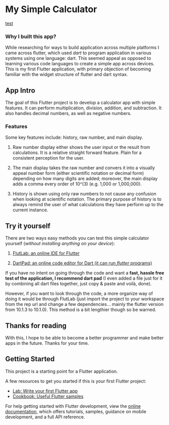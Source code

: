 # My Simple Calculator
[test](lib/dartPad_main.dart)

### Why I built this app?
While researching for ways to build application across multiple platforms I came across flutter, which used *dart* to program application in various systems using one language: dart. This seemed appeal as opposed to learning various code languages to create a simple app across devices. This is my first Flutter application, with primary objection of becoming familiar with the widget structure of flutter and dart syntax. 

## App Intro
The goal of this Flutter project is to develop a calculator app with simple features. It can perform multiplication, division, addition, and subtraction. It also handles decimal numbers, as well as negative numbers.  

### Features
Some key features include: history, raw number, and main display.

1. Raw number display either shows the user input or the result from calculations. It is a relative straight forward feature. Plain for a consistent perception for the user.

1. The main display takes the raw number and convers it into a visually appeal number form (either scientific notation or decimal form) depending on how many digits are added; moreover, the main display adds a comma every order of 10^(3) (e.g. 1,000 or 1,000,000). 

1. History is shown using only raw numbers to not cause any confusion when looking at scientific notation. The primary purpose of history is to always remind the user of what calculations they have perform up to the current instance.

## Try it yourself
There are two ways easy methods you can test this simple calculator yourself (*without installing anything on your device*):

1. [FlutLab: an online IDE for Flutter](https://flutlab.io/)

2. [DartPad: an online code editor for Dart (it can run *flutter* programs)](https://dartpad.dev/?id)

If you have no intent on going through the code and want a **fast, hassle free test of the application, I recommend dart pad** (I even added a file just for it by combining all dart files together, just copy & paste and voilà, done). 

However, if you want to look through the code, a more organize way of doing it would be through FlutLab (just import the project to your workspace from the rep url and change a few dependencies... mainly the flutter version from 10.1.3 to 10.1.0). This method is a bit lengthier though so be warned.


## Thanks for reading
With this, I hope to be able to become a better programmer and make better apps in the future. Thanks for your time.

## Getting Started

This project is a starting point for a Flutter application.

A few resources to get you started if this is your first Flutter project:

- [Lab: Write your first Flutter app](https://docs.flutter.dev/get-started/codelab)
- [Cookbook: Useful Flutter samples](https://docs.flutter.dev/cookbook)

For help getting started with Flutter development, view the
[online documentation](https://docs.flutter.dev/), which offers tutorials,
samples, guidance on mobile development, and a full API reference.

